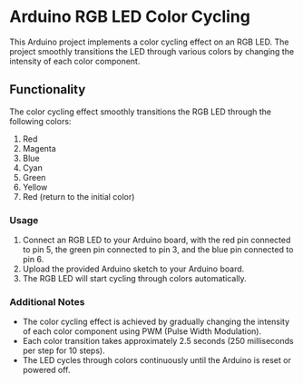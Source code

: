 # Arduino RGB LED Color Cycling

This Arduino project implements a color cycling effect on an RGB LED. The project smoothly transitions the LED through various colors by changing the intensity of each color component.

## Functionality

The color cycling effect smoothly transitions the RGB LED through the following colors:
1. Red
2. Magenta
3. Blue
4. Cyan
5. Green
6. Yellow
7. Red (return to the initial color)

### Usage

1. Connect an RGB LED to your Arduino board, with the red pin connected to pin 5, the green pin connected to pin 3, and the blue pin connected to pin 6.
2. Upload the provided Arduino sketch to your Arduino board.
3. The RGB LED will start cycling through colors automatically.

### Additional Notes

- The color cycling effect is achieved by gradually changing the intensity of each color component using PWM (Pulse Width Modulation).
- Each color transition takes approximately 2.5 seconds (250 milliseconds per step for 10 steps).
- The LED cycles through colors continuously until the Arduino is reset or powered off.
